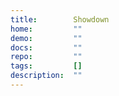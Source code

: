 ```yaml
---
title:        Showdown
home:         ""
demo:         ""
docs:         ""
repo:         ""
tags:         []
description:  ""
---
```



